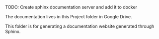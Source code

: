 TODO: Create sphinx documentation server and add it to docker

The documentation lives in this Project folder in Google Drive.

This folder is for generating a documentation website generated through Sphinx.




